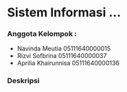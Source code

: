 # Sistem Informasi ...

### Anggota Kelompok :
- Navinda Meutia 05111640000015
- Rizvi Sofbrina 05111640000037
- Aprilia Khairunnisa 05111640000136

### Deskripsi

